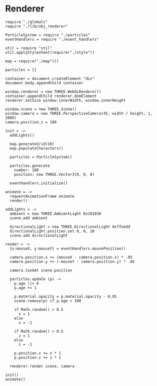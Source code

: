 Renderer
========

    require "./globals"
    require "./lib/obj_renderer"
    
    ParticleSystem = require "./particles"
    eventHandlers = require "./event_handlers"
    
    util = require "util"
    util.applyStylesheet(require("./style"))
    
    map = require("./map")()

    particles = []
    
    container = document.createElement "div"
    document.body.appendChild container
    
    window.renderer = new THREE.WebGLRenderer()    
    container.appendChild renderer.domElement    
    renderer.setSize window.innerWidth, window.innerHeight
    
    window.scene = new THREE.Scene()
    window.camera = new THREE.PerspectiveCamera(45, width / height, 1, 2000)
    camera.position.z = 100
    
    init = ->
      addLights()

      map.generateGrid(10)
      map.populateCharacters()

      particles = ParticleSystem()

      particles.generate
        number: 100
        position: new THREE.Vector3(0, 0, 0)

      eventHandlers.initialize()

    animate = ->
      requestAnimationFrame animate
      render()

    addLights = ->
      ambient = new THREE.AmbientLight 0x101030
      scene.add ambient

      directionalLight = new THREE.DirectionalLight 0xffeedd
      directionalLight.position.set 0, 0, 10
      scene.add directionalLight

    render = ->
      {x:mouseX, y:mouseY} = eventHandlers.mousePosition()
      
      camera.position.x += (mouseX - camera.position.x) * .05
      camera.position.y += (-mouseY - camera.position.y) * .05

      camera.lookAt scene.position
      
      particles.update (p) ->
        p.age ||= 0
        p.age += 1

        p.material.opacity = p.material.opacity - 0.01 
        scene.remove(p) if p.age > 100

        if Math.random() > 0.5
          x = 1
        else
          x = -1

        if Math.random() > 0.5
          z = 1
        else
          z = -1

        p.position.x += x * 1
        p.position.z += z * 1

      renderer.render scene, camera

    init()
    animate()
